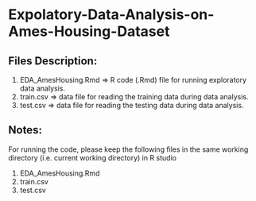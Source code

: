 # Expolatory-Data-Analysis-on-Ames-Housing-Dataset

Files Description:
------------------
1. EDA_AmesHousing.Rmd => R code (.Rmd) file for running exploratory data analysis.
2. train.csv => data file for reading the training data during data analysis.
3. test.csv  => data file for reading the testing data during data analysis.

Notes:
------------------
For running the code, please keep the following files in the same working directory (i.e. current working directory) in R studio
1. EDA_AmesHousing.Rmd
2. train.csv
3. test.csv
